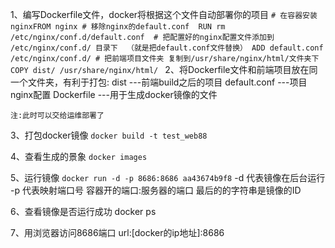 1、编写Dockerfile文件，docker将根据这个文件自动部署你的项目
	`# 在容器安装
	nginxFROM nginx
	# 移除nginx的default.conf 
	RUN rm /etc/nginx/conf.d/default.conf 
	# 把配置好的nginx配置文件添加到 /etc/nginx/conf.d/ 目录下  （就是把default.conf文件替换）
	ADD default.conf /etc/nginx/conf.d/
	# 把前端项目文件夹 复制到/usr/share/nginx/html/文件夹下
	COPY dist/ /usr/share/nginx/html/
	`
2、将Dockerfile文件和前端项目放在同一个文件夹，有利于打包:
	dist          ---前端build之后的项目
	default.conf  ---项目nginx配置
	Dockerfile    ---用于生成docker镜像的文件

	注:此时可以交给运维部署了
	
3、打包docker镜像
	`docker build -t test_web88`

4、查看生成的景象
	`docker images`

5、运行镜像
	`docker run -d -p 8686:8686 aa43674b9f8`
	-d 代表镜像在后台运行
	-p 代表映射端口号 容器开的端口:服务器的端口
	最后的的字符串是镜像的ID

6、查看镜像是否运行成功
	docker ps

7、用浏览器访问8686端口
	url:[docker的ip地址]:8686

